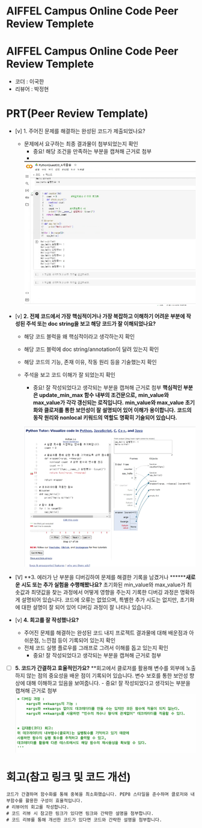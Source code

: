 # AIFFEL Campus Online Code Peer Review Templete
# AIFFEL Campus Online Code Peer Review Templete
- 코더 : 이국한
- 리뷰어 : 박정현


# PRT(Peer Review Template)
- [v]  1. 주어진 문제를 해결하는 완성된 코드가 제출되었나요?
    - 문제에서 요구하는 최종 결과물이 첨부되었는지 확인
        - 중요! 해당 조건을 만족하는 부분을 캡쳐해 근거로 첨부
        - 
        ![alt text](image01.png)

- [v]  **2. 전체 코드에서 가장 핵심적이거나 가장 복잡하고 이해하기 어려운 부분에 작성된 
주석 또는 doc string을 보고 해당 코드가 잘 이해되었나요?**
    - 해당 코드 블럭을 왜 핵심적이라고 생각하는지 확인
    - 해당 코드 블럭에 doc string/annotation이 달려 있는지 확인
    - 해당 코드의 기능, 존재 이유, 작동 원리 등을 기술했는지 확인
    - 주석을 보고 코드 이해가 잘 되었는지 확인
        - 중요! 잘 작성되었다고 생각되는 부분을 캡쳐해 근거로 첨부
          **핵심적인 부분은 update_min_max 함수 내부의 조건문으로,**
          **min_value와 max_value가 각각 갱신되는 로직입니다.**
          **min_value와 max_value 초기화와 클로저를 통한 보안성이 잘 설명되어 있어 이해가 용이합니다.**
          **코드의 동작 원리와 nonlocal 키워드의 역할도 명확히 기술되어 있습니다.**
          
        ![alt text](image02.png)
        
        
- [V]  **3. 에러가 난 부분을 디버깅하여 문제를 해결한 기록을 남겼거나
          ********새로운 시도 또는 추가 실험을 수행해봤나요?**
          초기화된 min_value와 max_value가 최솟값과 최댓값을 찾는 과정에서
          어떻게 영향을 주는지 기록한 디버깅 과정은 명확하게 설명되어 있습니다.
          코드에 오류는 없었으며, 특별한 추가 시도는 없지만, 초기화에 대한 설명이 잘 되어 있어
          디버깅 과정이 잘 나타나 있습니다.
        
- [v]  **4. 회고를 잘 작성했나요?**
    - 주어진 문제를 해결하는 완성된 코드 내지 프로젝트 결과물에 대해
    배운점과 아쉬운점, 느낀점 등이 기록되어 있는지 확인
    - 전체 코드 실행 플로우를 그래프로 그려서 이해를 돕고 있는지 확인
        - 중요! 잘 작성되었다고 생각되는 부분을 캡쳐해 근거로 첨부
        
- [ ]  **5. 코드가 간결하고 효율적인가요?**
          **회고에서 클로저를 활용해 변수를 외부에 노출하지 않는 점의 중요성을 배운 점이 기록되어 있습니다.
       변수 보호를 통한 보안성 향상에 대해 이해하고 있음을 보여줍니다.
          - 중요! 잘 작성되었다고 생각되는 부분을 캡쳐해 근거로 첨부
          ![alt text](image03.png)


# 회고(참고 링크 및 코드 개선)
```
코드가 간결하며 함수화를 통해 중복을 최소화했습니다. PEP8 스타일을 준수하며 클로저와 내부함수를 활용한 구성이 효율적입니다.
# 리뷰어의 회고를 작성합니다.
# 코드 리뷰 시 참고한 링크가 있다면 링크와 간략한 설명을 첨부합니다.
# 코드 리뷰를 통해 개선한 코드가 있다면 코드와 간략한 설명을 첨부합니다.
```

